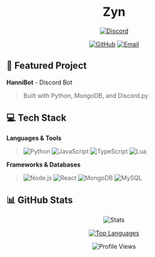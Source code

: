 <h1 align="center">Zyn</h1>

<div align="center">
  
[![Discord](https://discord.c99.nl/widget/theme-1/837570564536270848.png)](https://discord.com/users/837570564536270848)

[![GitHub](https://img.shields.io/badge/GitHub-000?style=for-the-badge&logo=github)](https://github.com/zynesa)
[![Email](https://img.shields.io/badge/ProtonMail-8B89CC?style=for-the-badge&logo=protonmail&logoColor=white)](mailto:hannifam@proton.me)

</div>

## 🚀 Featured Project

**HanniBot** - Discord Bot
> Built with Python, MongoDB, and Discord.py

## 💻 Tech Stack

**Languages & Tools**
> ![Python](https://img.shields.io/badge/Python-3776AB?style=flat-square&logo=python&logoColor=white)
![JavaScript](https://img.shields.io/badge/JavaScript-F7DF1E?style=flat-square&logo=javascript&logoColor=black)
![TypeScript](https://img.shields.io/badge/TypeScript-3178C6?style=flat-square&logo=typescript&logoColor=white)
![Lua](https://img.shields.io/badge/Lua-2C2D72?style=flat-square&logo=lua&logoColor=white)

**Frameworks & Databases**
> ![Node.js](https://img.shields.io/badge/Node.js-339933?style=flat-square&logo=node.js&logoColor=white)
![React](https://img.shields.io/badge/React-61DAFB?style=flat-square&logo=react&logoColor=black)
![MongoDB](https://img.shields.io/badge/MongoDB-47A248?style=flat-square&logo=mongodb&logoColor=white)
![MySQL](https://img.shields.io/badge/MySQL-4479A1?style=flat-square&logo=mysql&logoColor=white)

## 📊 GitHub Stats

<div align="center">
  
![Stats](https://github-readme-stats.vercel.app/api?username=zynesa&show_icons=true&hide_title=true&theme=tokyonight&hide_border=true)

[![Top Languages](https://github-readme-stats.vercel.app/api/top-langs/?username=zynesa&layout=compact&theme=tokyonight&hide_border=true)](https://github.com/zynesa)

![Profile Views](https://komarev.com/ghpvc/?username=zynesa&color=blueviolet)

</div>
